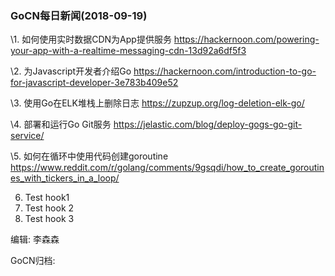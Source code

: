 ### GoCN每日新闻(2018-09-19)



\1. 如何使用实时数据CDN为App提供服务 <https://hackernoon.com/powering-your-app-with-a-realtime-messaging-cdn-13d92a6df5f3>

\2. 为Javascript开发者介绍Go <https://hackernoon.com/introduction-to-go-for-javascript-developer-3e783b409e52>

\3. 使用Go在ELK堆栈上删除日志 <https://zupzup.org/log-deletion-elk-go/>

\4. 部署和运行Go Git服务 <https://jelastic.com/blog/deploy-gogs-go-git-service/>

\5. 如何在循环中使用代码创建goroutine <https://www.reddit.com/r/golang/comments/9gsqdi/how_to_create_goroutines_with_tickers_in_a_loop/>

6. Test hook1
7. Test hook 2
8. Test hook 3



编辑: 李森森

GoCN归档: